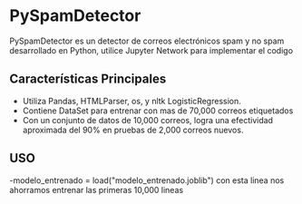 # PySpamDetector

PySpamDetector es un detector de correos electrónicos spam y no spam desarrollado en Python, utilice Jupyter Network para implementar el codigo

## Características Principales
- Utiliza Pandas, HTMLParser, os, y nltk LogisticRegression.
- Contiene DataSet para entrenar con mas de 70,000 correos etiquetados
- Con un conjunto de datos de 10,000 correos, logra una efectividad aproximada del 90% en pruebas de 2,000 correos nuevos.


## USO
-modelo_entrenado = load("modelo_entrenado.joblib") con esta linea nos ahorramos entrenar las primeras 10,000 lineas 
